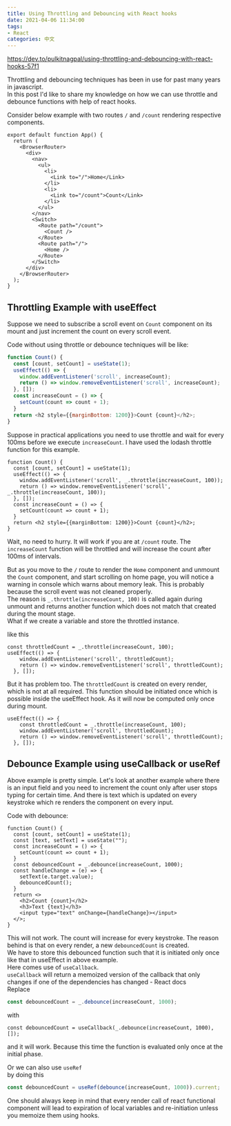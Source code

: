 ```yaml
---
title: Using Throttling and Debouncing with React hooks
date: 2021-04-06 11:34:00
tags:
- React
categories: 中文
---
```


https://dev.to/pulkitnagpal/using-throttling-and-debouncing-with-react-hooks-57f1

Throttling and debouncing techniques has been in use for past many years in javascript.  
In this post I'd like to share my knowledge on how we can use throttle and debounce functions with help of react hooks.

Consider below example with two routes `/` and `/count` rendering respective components.

```react
export default function App() {
  return (
    <BrowserRouter>
      <div>
        <nav>
          <ul>
            <li>
              <Link to="/">Home</Link>
            </li>
            <li>
              <Link to="/count">Count</Link>
            </li>
          </ul>
        </nav>
        <Switch>
          <Route path="/count">
            <Count />
          </Route>
          <Route path="/">
            <Home />
          </Route>
        </Switch>
      </div>
    </BrowserRouter>
  );
}
```

## Throttling Example with useEffect

Suppose we need to subscribe a scroll event on `Count` component on its mount and just increment the count on every scroll event.

Code without using throttle or debounce techniques will be like:

```javascript
function Count() {
  const [count, setCount] = useState(1);
  useEffect(() => {
    window.addEventListener('scroll', increaseCount);
    return () => window.removeEventListener('scroll', increaseCount);
  }, []);
  const increaseCount = () => {
    setCount(count => count + 1);
  }
  return <h2 style={{marginBottom: 1200}}>Count {count}</h2>;
}
```

Suppose in practical applications you need to use throttle and wait for every 100ms before we execute `increaseCount`. I have used the lodash throttle function for this example.

```react
function Count() {
  const [count, setCount] = useState(1);
  useEffect(() => {
    window.addEventListener('scroll', _.throttle(increaseCount, 100));
    return () => window.removeEventListener('scroll', _.throttle(increaseCount, 100));
  }, []);
  const increaseCount = () => {
    setCount(count => count + 1);
  }
  return <h2 style={{marginBottom: 1200}}>Count {count}</h2>;
}
```

Wait, no need to hurry. It will work if you are at `/count` route. The `increaseCount` function will be throttled and will increase the count after 100ms of intervals.

But as you move to the `/` route to render the `Home` component and unmount the `Count` component, and start scrolling on home page, you will notice a warning in console which warns about memory leak. This is probably because the scroll event was not cleaned properly.  
The reason is `_.throttle(increaseCount, 100)` is called again during unmount and returns another function which does not match that created during the mount stage.  
What if we create a variable and store the throttled instance.

like this

```react
const throttledCount = _.throttle(increaseCount, 100);
useEffect(() => {
    window.addEventListener('scroll', throttledCount);
    return () => window.removeEventListener('scroll', throttledCount);
  }, []);
```

But it has problem too. The `throttledCount` is created on every render, which is not at all required. This function should be initiated once which is possible inside the useEffect hook. As it will now be computed only once during mount.

```react
useEffect(() => {
    const throttledCount = _.throttle(increaseCount, 100);
    window.addEventListener('scroll', throttledCount);
    return () => window.removeEventListener('scroll', throttledCount);
  }, []);
```

## Debounce Example using useCallback or useRef

Above example is pretty simple. Let's look at another example where there is an input field and you need to increment the count only after user stops typing for certain time. And there is text which is updated on every keystroke which re renders the component on every input.

Code with debounce:

```react
function Count() {
  const [count, setCount] = useState(1);
  const [text, setText] = useState("");
  const increaseCount = () => {
    setCount(count => count + 1);
  }
  const debouncedCount = _.debounce(increaseCount, 1000);
  const handleChange = (e) => {
    setText(e.target.value);
    debouncedCount();
  }
  return <>
    <h2>Count {count}</h2>
    <h3>Text {text}</h3>
    <input type="text" onChange={handleChange}></input>
  </>;
}
```

This will not work. The count will increase for every keystroke. The reason behind is that on every render, a new `debouncedCount` is created.  
We have to store this debounced function such that it is initiated only once like that in useEffect in above example.  
Here comes use of `useCallback`.  
`useCallback` will return a memoized version of the callback that only changes if one of the dependencies has changed - React docs  
Replace

```javascript
const debouncedCount = _.debounce(increaseCount, 1000);
```

with

```react
const debouncedCount = useCallback(_.debounce(increaseCount, 1000),[]);
```

and it will work. Because this time the function is evaluated only once at the initial phase.

Or we can also use `useRef`  
by doing this

```javascript
const debouncedCount = useRef(debounce(increaseCount, 1000)).current;
```

One should always keep in mind that every render call of react functional component will lead to expiration of local variables and re-initiation unless you memoize them using hooks.

